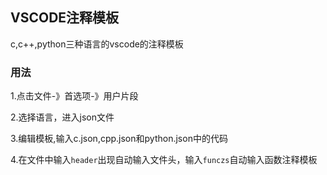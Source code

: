 ## VSCODE注释模板

c,c++,python三种语言的vscode的注释模板

### 用法

1.点击文件-》首选项-》用户片段

2.选择语言，进入json文件

3.编辑模板,输入c.json,cpp.json和python.json中的代码

4.在文件中输入`header`出现自动输入文件头，输入`funczs`自动输入函数注释模板